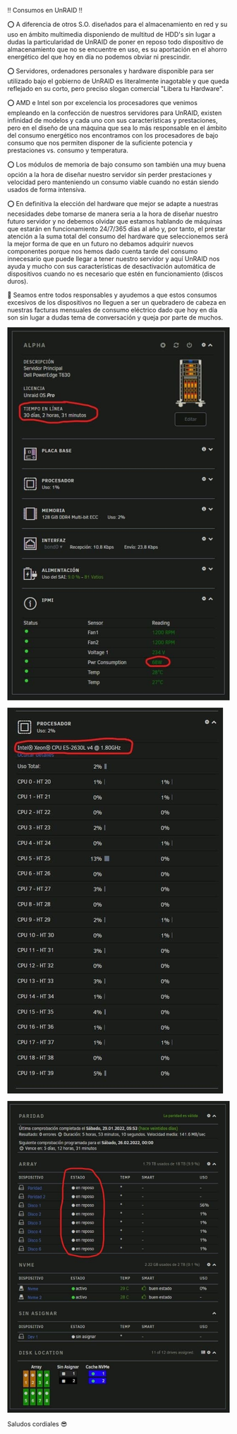 ‼️ Consumos en UnRAID ‼️

⭕️ A diferencia de otros S.O. diseñados para el almacenamiento en red y su uso en ámbito multimedia disponiendo de multitud de HDD's sin lugar a dudas la particularidad de UnRAID de poner en reposo todo dispositivo de almacenamiento que no se encuentre en uso, es su aportación en el ahorro energético del que hoy en día no podemos obviar ni prescindir.

⭕️ Servidores, ordenadores personales y hardware disponible para ser utilizado bajo el gobierno de UnRAID es literalmente inagotable y que queda reflejado en su corto, pero preciso slogan comercial "Libera tu Hardware".

⭕️ AMD e Intel son por excelencia los procesadores que venimos empleando en la confección de nuestros servidores para UnRAID, existen infinidad de modelos y cada uno con sus características y prestaciones, pero en el diseño de una máquina que sea lo más responsable en el ámbito del consumo energético nos encontramos con los procesadores de bajo consumo que nos permiten disponer de la suficiente potencia y prestaciones vs. consumo y temperatura.

⭕️ Los módulos de memoria de bajo consumo son también una muy buena opción a la hora de diseñar nuestro servidor sin perder prestaciones y velocidad pero manteniendo un consumo viable cuando no están siendo usados de forma intensiva.

⭕️ En definitiva la elección del hardware que mejor se adapte a nuestras necesidades debe tomarse de manera seria a la hora de diseñar nuestro futuro servidor y no debemos olvidar que estamos hablando de máquinas que estarán en funcionamiento 24/7/365 días al año y, por tanto, el prestar atención a la suma total del consumo del hardware que seleccionemos será la mejor forma de que en un futuro no debamos adquirir nuevos componentes porque nos hemos dado cuenta tarde del consumo innecesario que puede llegar a tener nuestro servidor y aquí UnRAID nos ayuda y mucho con sus características de desactivación automática de dispositivos cuando no es necesario que estén en funcionamiento (discos duros).

💬 Seamos entre todos responsables y ayudemos a que estos consumos excesivos de los dispositivos no lleguen a ser un quebradero de cabeza en nuestras facturas mensuales de consumo eléctrico dado que hoy en día son sin lugar a dudas tema de conversación y queja por parte de muchos.

![Consumos en UnRAID](https://github.com/dieghada/prueba/blob/main/posts/eugeni/Consumos%20en%20UnRAID/images/image01.jpg)

![Consumos en UnRAID](https://github.com/dieghada/prueba/blob/main/posts/eugeni/Consumos%20en%20UnRAID/images/image02.jpg)

![Consumos en UnRAID](https://github.com/dieghada/prueba/blob/main/posts/eugeni/Consumos%20en%20UnRAID/images/image03.jpg)

Saludos cordiales 😎